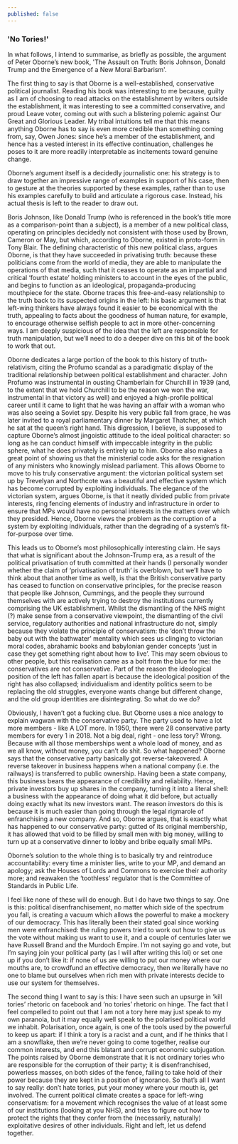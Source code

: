 ```yaml
---
published: false
---
```

### 'No Tories!'

In what follows, I intend to summarise, as briefly as possible, the argument of Peter Oborne’s new book, 'The Assault on Truth: Boris Johnson, Donald Trump and the Emergence of a New Moral Barbarism'.

The first thing to say is that Oborne is a well-established, conservative political journalist. Reading his book was interesting to me because, guilty as I am of choosing to read attacks on the establishment by writers outside the establishment, it was interesting to see a committed conservative, and proud Leave voter, coming out with such a blistering polemic against Our Great and Glorious Leader. My tribal intuitions tell me that this means anything Oborne has to say is even more credible than something coming from, say, Owen Jones: since he’s a member of the establishment, and hence has a vested interest in its effective continuation, challenges he poses to it are more readily interpretable as incitements toward genuine change.

Oborne’s argument itself is a decidedly journalistic one: his strategy is to draw together an impressive range of examples in support of his case, then to gesture at the theories supported by these examples, rather than to use his examples carefully to build and articulate a rigorous case. Instead, his actual thesis is left to the reader to draw out. 

Boris Johnson, like Donald Trump (who is referenced in the book’s title more as a comparison-point than a subject), is a member of a new political class, operating on principles decidedly not consistent with those used by Brown, Cameron or May, but which, according to Oborne, existed in proto-form in Tony Blair. The defining characteristic of this new political class, argues Oborne, is that they have succeeded in privatising truth: because these politicians come from the world of media, they are able to manipulate the operations of that media, such that it ceases to operate as an impartial and critical ‘fourth estate’ holding ministers to account in the eyes of the public, and begins to function as an ideological, propaganda-producing mouthpiece for the state. Oborne traces this free-and-easy relationship to the truth back to its suspected origins in the left: his basic argument is that left-wing thinkers have always found it easier to be economical with the truth, appealing to facts about the goodness of human nature, for example, to encourage otherwise selfish people to act in more other-concerning ways. I am deeply suspicious of the idea that the left are responsible for truth manipulation, but we’ll need to do a deeper dive on this bit of the book to work that out. 

Oborne dedicates a large portion of the book to this history of truth-relativism, citing the Profumo scandal as a paradigmatic display of the traditional relationship between political establishment and character. John Profumo was instrumental in ousting Chamberlain for Churchill in 1939 (and, to the extent that we hold Churchill to be the reason we won the war, instrumental in that victory as well) and enjoyed a high-profile political career until it came to light that he was having an affair with a woman who was also seeing a Soviet spy. Despite his very public fall from grace, he was later invited to a royal parliamentary dinner by Margaret Thatcher, at which he sat at the queen’s right hand. This digression, I believe, is supposed to capture Oborne’s almost jingoistic attitude to the ideal political character: so long as he can conduct himself with impeccable integrity in the public sphere, what he does privately is entirely up to him. Oborne also makes a great point of showing us that the ministerial code asks for the resignation of any ministers who knowingly mislead parliament.
This allows Oborne to move to his truly conservative argument: the victorian political system set up by Trevelyan and Northcote was a beautiful and effective system which has become corrupted by exploiting individuals. The elegance of the victorian system, argues Oborne, is that it neatly divided public from private interests, ring fencing elements of industry and infrastructure in order to ensure that MPs would have no personal interests in the matters over which they presided. Hence, Oborne views the problem as the corruption of a system by exploiting individuals, rather than the degrading of a system’s fit-for-purpose over time.

This leads us to Oborne’s most philosophically interesting claim. He says that what is significant about the Johnson-Trump era, as a result of the political privatisation of truth committed at their hands (I personally wonder whether the claim of ‘privatisation of truth’ is overblown, but we’ll have to think about that another time as well), is that the British conservative party has ceased to function on conservative principles, for the precise reason that people like Johnson, Cummings, and the people they surround themselves with are actively trying to destroy the institutions currently comprising the UK establishment. Whilst the dismantling of the NHS might (?) make sense from a conservative viewpoint, the dismantling of the civil service, regulatory authorities and national infrastructure do not, simply because they violate the principle of conservatism: the ‘don’t throw the baby out with the bathwater’ mentality which sees us clinging to victorian moral codes, abrahamic books and babylonian gender concepts ‘just in case they get something right about how to live’.
This may seem obvious to other people, but this realisation came as a bolt from the blue for me: the conservatives are not conservative. Part of the reason the ideological position of the left has fallen apart is because the ideological position of the right has also collapsed; individualism and identity politics seem to be replacing the old struggles, everyone wants change but different change, and the old group identities are disintegrating. So what do we do?

Obviously, I haven’t got a fucking clue. But Oborne uses a nice analogy to explain wagwan with the conservative party. The party used to have a lot more members - like A LOT more. In 1950, there were 28 conservative party members for every 1 in 2018. Not a big deal, right - one less tory? Wrong. Because with all those memberships went a whole load of money, and as we all know, without money, you can’t do shit. So what happened? Oborne says that the conservative party basically got reverse-takeovered. A reverse takeover in business happens when a national company (i.e. the railways) is transferred to public ownership. Having been a state company, this business bears the appearance of credibility and reliability. Hence, private investors buy up shares in the company, turning it into a literal shell: a business with the appearance of doing what it did before, but actually doing exactly what its new investors want. The reason investors do this is because it is much easier than going through the legal rigmarole of enfranchising a new company. And so, Oborne argues, that is exactly what has happened to our conservative party: gutted of its original membership, it has allowed that void to be filled by small men with big money, willing to turn up at a conservative dinner to lobby and bribe equally small MPs.

Oborne’s solution to the whole thing is to basically try and reintroduce accountability: every time a minister lies, write to your MP, and demand an apology; ask the Houses of Lords and Commons to exercise their authority more; and reawaken the ‘toothless’ regulator that is the Committee of Standards in Public Life. 

I feel like none of these will do enough. But I do have two things to say. One is this: political disenfranchisement, no matter which side of the spectrum you fall, is creating a vacuum which allows the powerful to make a mockery of our democracy. This has literally been their stated goal since working men were enfranchised: the ruling powers tried to work out how to give us the vote without making us want to use it, and a couple of centuries later we have Russell Brand and the Murdoch Empire. I’m not saying go and vote, but I’m saying join your political party (as I will after writing this lol) or set one up if you don’t like it: if none of us are willing to put our money where our mouths are, to crowdfund an effective democracy, then we literally have no one to blame but ourselves when rich men with private interests decide to use our system for themselves.

The second thing I want to say is this: I have seen such an upsurge in ‘kill tories’ rhetoric on facebook and ‘no tories’ rhetoric on hinge. The fact that I feel compelled to point out that I am not a tory here may just speak to my own paranoia, but it may equally well speak to the polarised political world we inhabit. Polarisation, once again, is one of the tools used by the powerful to keep us apart: if I think a tory is a racist and a cunt, and if he thinks that I am a snowflake, then we’re never going to come together, realise our common interests, and end this blatant and corrupt economic subjugation. The points raised by Oborne demonstrate that it is not ordinary tories who are responsible for the corruption of their party; it is disenfranchised, powerless masses, on both sides of the fence, failing to take hold of their power because they are kept in a position of ignorance.
So that’s all I want to say really: don’t hate tories, put your money where your mouth is, get involved. The current political climate creates a space for left-wing conservatism: for a movement which recognises the value of at least some of our institutions (looking at you NHS), and tries to figure out how to protect the rights that they confer from the (necessarily, naturally) exploitative desires of other individuals. Right and left, let us defend together.
